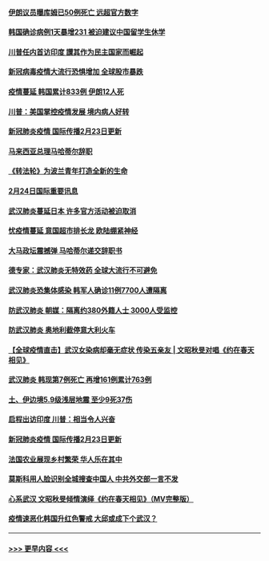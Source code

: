 #### [伊朗议员曝库姆已50例死亡 远超官方数字](../pages/prog202/a102784656.md?t=02250501) 
#### [韩国确诊病例1天暴增231 被迫建议中国留学生休学](../pages/prog202/a102784629.md?t=02250501) 
#### [川普任内首访印度 讃其作为民主国家而崛起](../pages/prog202/a102784631.md?t=02250501) 
#### [新冠病毒疫情大流行恐惧增加 全球股市暴跌](../pages/prog202/a102784603.md?t=02250501) 
#### [疫情蔓延 韩国累计833例 伊朗12人死](../pages/prog202/a102784616.md?t=02250501) 
#### [川普：美国掌控疫情发展 境内病人好转](../pages/prog202/a102784609.md?t=02250501) 
#### [新冠肺炎疫情 国际传播2月23日更新](../pages/prog202/a102784438.md?t=02250501) 
#### [马来西亚总理马哈蒂尔辞职](../pages/prog202/a102784436.md?t=02250501) 
#### [《转法轮》为波兰青年打造全新的生命](../pages/prog202/a102784409.md?t=02250501) 
#### [2月24日国际重要讯息](../pages/prog202/a102784367.md?t=02250501) 
#### [武汉肺炎蔓延日本  许多官方活动被迫取消](../pages/prog202/a102784375.md?t=02250501) 
#### [忧疫情蔓延 意国超市排长龙 欧陆绷紧神经](../pages/prog202/a102784283.md?t=02250501) 
#### [大马政坛震撼弹 马哈蒂尔递交辞职书](../pages/prog202/a102784261.md?t=02250501) 
#### [德专家：武汉肺炎无特效药 全球大流行不可避免](../pages/prog202/a102784212.md?t=02250501) 
#### [武汉肺炎恐集体感染 韩军人确诊11例7700人遭隔离](../pages/prog202/a102784171.md?t=02250501) 
#### [防武汉肺炎 朝媒：隔离约380外籍人士 3000人受监控](../pages/prog202/a102784149.md?t=02250501) 
#### [防武汉肺炎 奥地利截停意大利火车](../pages/prog202/a102784106.md?t=02250501) 
#### [【全球疫情直击】武汉女染病却毫无症状 传染五亲友 | 文昭秋旻对唱《约在春天相见》](../pages/prog202/a102784101.md?t=02250501) 
#### [武汉肺炎 韩现第7例死亡 再增161例累计763例](../pages/prog202/a102784098.md?t=02250501) 
#### [土、伊边境5.9级浅层地震 至少9死37伤](../pages/prog202/a102784001.md?t=02250501) 
#### [启程出访印度 川普：相当令人兴奋](../pages/prog202/a102783987.md?t=02250501) 
#### [新冠肺炎疫情 国际传播2月23日更新](../pages/prog202/a102783990.md?t=02250501) 
#### [法国农业展现乡村繁荣 华人乐在其中](../pages/prog202/a102783967.md?t=02250501) 
#### [莫斯科用人脸识别全城搜查中国人 中共外交部一言不发](../pages/prog202/a102783963.md?t=02250501) 
#### [心系武汉 文昭秋旻倾情演绎《约在春天相见》（MV完整版）](../pages/prog202/a102783954.md?t=02250501) 
#### [疫情速恶化韩国升红色警戒 大邱或成下个武汉？](../pages/prog202/a102783859.md?t=02250501) 

----
#### [ >>> 更早内容 <<< ](../indexes/prog202-earlier.md)
